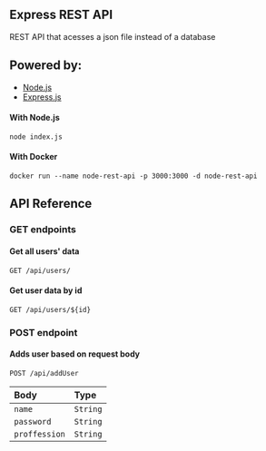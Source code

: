## Express REST API
REST API that acesses a json file instead of a database

## Powered by:
- [Node.js](https://nodejs.org/en/)
- [Express.js](https://expressjs.com)

#### With Node.js
```
node index.js
```

#### With Docker
```
docker run --name node-rest-api -p 3000:3000 -d node-rest-api
```

## API Reference


### GET endpoints

#### Get all users' data

```
GET /api/users/
```

#### Get user data by id

```
GET /api/users/${id}
```

### POST endpoint

#### Adds user based on request body

```
POST /api/addUser
```

| Body         | Type |
| :--------    | :------- |
| `name`       | `String` |
| `password`   | `String` |
| `proffession`| `String` |
